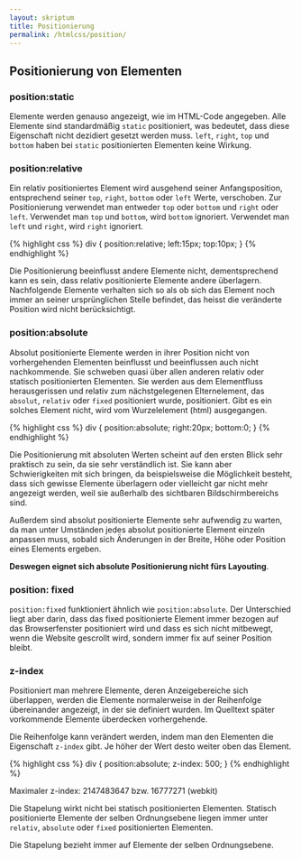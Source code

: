 ```yaml
---
layout: skriptum
title: Positionierung
permalink: /htmlcss/position/
---
```


## Positionierung von Elementen

### position:static

Elemente werden genauso angezeigt, wie im HTML-Code angegeben. Alle Elemente sind standardmäßig `static` positioniert, was bedeutet, dass diese Eigenschaft nicht dezidiert gesetzt werden muss. `left`, `right`, `top` und `bottom` haben bei `static` positionierten Elementen keine Wirkung.

### position:relative

Ein relativ positioniertes Element wird ausgehend seiner Anfangsposition, entsprechend seiner `top`, `right`, `bottom` oder `left` Werte, verschoben. Zur Positionierung verwendet man entweder `top` oder `bottom` und `right` oder `left`. Verwendet man `top` und `bottom`, wird `bottom` ignoriert. Verwendet man `left` und `right`, wird `right` ignoriert.

{% highlight css %}
div {
  position:relative;
  left:15px;
  top:10px;
}
{% endhighlight %}

Die Positionierung beeinflusst andere Elemente nicht, dementsprechend kann es sein, dass relativ positionierte Elemente andere überlagern. Nachfolgende Elemente verhalten sich so als ob sich das Element noch immer an seiner ursprünglichen Stelle befindet, das heisst die veränderte Position wird nicht berücksichtigt. 


### position:absolute

Absolut positionierte Elemente werden in ihrer Position nicht von vorhergehenden Elementen beinflusst und beeinflussen auch nicht nachkommende. Sie schweben quasi über allen anderen relativ oder statisch positionierten Elementen. Sie werden aus dem Elementfluss herausgerissen und relativ zum  nächstgelegenen Elternelement, das `absolut`, `relativ` oder `fixed` positioniert wurde, positioniert. Gibt es ein solches Element nicht, wird vom Wurzelelement (html) ausgegangen.

{% highlight css %}
div {
  position:absolute;
  right:20px;
  bottom:0;
}
{% endhighlight %}

Die Positionierung mit absoluten Werten scheint auf den ersten Blick sehr praktisch zu sein, da sie sehr verständlich ist. Sie kann aber Schwierigkeiten mit sich bringen, da beispielsweise die Möglichkeit besteht, dass sich gewisse Elemente überlagern oder vielleicht gar nicht mehr angezeigt werden, weil sie außerhalb des sichtbaren Bildschirmbereichs sind. 

Außerdem sind absolut positionierte Elemente sehr aufwendig zu warten, da man unter Umständen jedes absolut positionierte Element einzeln anpassen muss, sobald sich Änderungen in der Breite, Höhe oder Position eines Elements ergeben.

**Deswegen eignet sich absolute Positionierung nicht fürs Layouting**.

### position: fixed

`position:fixed` funktioniert ähnlich wie `position:absolute`. Der Unterschied liegt aber darin, dass das fixed positionierte Element immer bezogen auf das Browserfenster positioniert wird und dass es sich nicht mitbewegt, wenn die Website gescrollt wird, sondern immer fix auf seiner Position bleibt.

### z-index

Positioniert man mehrere Elemente, deren Anzeigebereiche sich überlappen, werden die Elemente normalerweise in der Reihenfolge übereinander angezeigt, in der sie definiert wurden. Im Quelltext später vorkommende Elemente überdecken vorhergehende.

Die Reihenfolge kann verändert werden, indem man den Elementen die Eigenschaft `z-index` gibt. Je höher der Wert desto weiter oben das Element.

{% highlight css %}
div {
  position:absolute;
  z-index: 500;
}
{% endhighlight %}



Maximaler z-index: 2147483647 bzw. 16777271 (webkit)

Die Stapelung wirkt nicht bei statisch positionierten Elementen. Statisch positionierte Elemente der selben Ordnungsebene liegen immer unter `relativ`, `absolute` oder `fixed` positionierten Elementen.

Die Stapelung bezieht immer auf Elemente der selben Ordnungsebene.